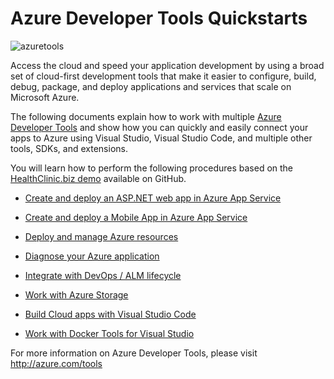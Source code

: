# Azure Developer Tools Quickstarts
![azuretools](https://whitepapershealth.blob.core.windows.net/generalart/Azure-Quickstart-banner.png)

Access the cloud and speed your application development by using a broad
set of cloud-first development tools that make it easier to configure,
build, debug, package, and deploy applications and services that scale
on Microsoft Azure.

The following documents explain how to work with multiple [Azure
Developer Tools](http://azure.com/tools) and show how you can quickly
and easily connect your apps to Azure using Visual Studio, Visual Studio
Code, and multiple other tools, SDKs, and extensions.

You will learn how to perform the following procedures based on the
[HealthClinic.biz demo](http://healthclinic.biz/) available on GitHub.

-   [Create and deploy an ASP.NET web app in Azure App Service](https://github.com/Microsoft/HealthClinic.biz/wiki/Create-and-deploy-an-ASP.NET-web-app-in-Azure-App-Service)

-   [Create and deploy a Mobile App in Azure App Service](https://github.com/Microsoft/HealthClinic.biz/wiki/Create-and-deploy-a-mobile-app-in-Azure-App-Service)

-   [Deploy and manage Azure resources](https://github.com/Microsoft/HealthClinic.biz/wiki/Deploy-and-manage-Azure-resources)

-   [Diagnose your Azure application](https://github.com/Microsoft/HealthClinic.biz/wiki/Diagnose-your-Azure-application)

-   [Integrate with DevOps / ALM lifecycle](https://github.com/Microsoft/HealthClinic.biz/wiki/Integrate-with-DevOps---ALM-lifecycle)

-   [Work with Azure Storage](https://github.com/Microsoft/HealthClinic.biz/wiki/Work-with-Azure-Storage)

-   [Build Cloud apps with Visual Studio Code](https://github.com/Microsoft/HealthClinic.biz/wiki/Build-cloud-apps-with-Visual-Studio-Code)

-   [Work with Docker Tools for Visual Studio](https://github.com/Microsoft/HealthClinic.biz/wiki/Working-with-Docker)

For more information on Azure Developer Tools, please visit
<http://azure.com/tools>

